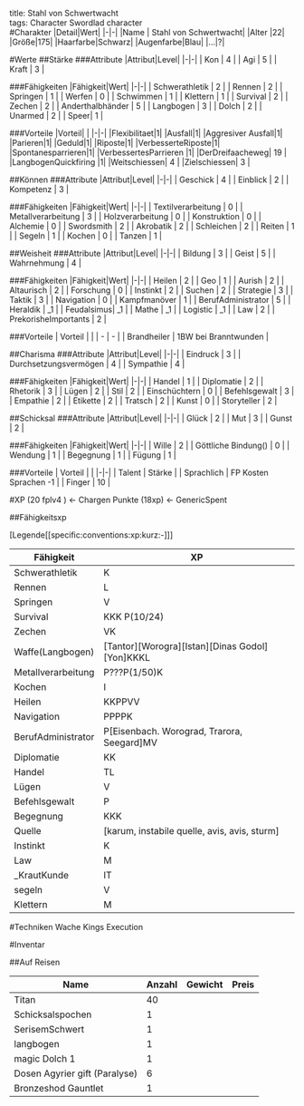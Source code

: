 title: Stahl von Schwertwacht  
tags: Character Swordlad character  
#Charakter
|Detail|Wert|
|-|-|
|Name | Stahl von Schwertwacht|
|Alter |22|
|Größe|175|
|Haarfarbe|Schwarz|
|Augenfarbe|Blau|
|...|?|

#Werte
##Stärke
###Attribute
|Attribut|Level|
|-|-|
| Kon | 4 |
| Agi | 5 |
| Kraft | 3 |

###Fähigkeiten
|Fähigkeit|Wert|
|-|-|
| Schwerathletik | 2 |
| Rennen | 2 |
| Springen | 1 |
| Werfen | 0 |
| Schwimmen | 1 |
| Klettern | 1 |
| Survival | 2 |
| Zechen | 2 |
| Anderthalbhänder | 5 |
| Langbogen | 3 |
| Dolch | 2 |
| Unarmed | 2 |
| Speer| 1 |

###Vorteile
|Vorteil| |
|-|-|
|Flexibilitaet|1|
|Ausfall|1|
|Aggresiver Ausfall|1| 
|Parieren|1|
|Geduld|1|
|Riposte|1|
|VerbesserteRiposte|1|
|Spontanesparrieren|1|
|VerbessertesParrieren |1|
|DerDreifaacheweg| 19 |
|LangbogenQuickfiring |1|
|Weitschiessen| 4 |
|Zielschiessen| 3 |

##Können
###Attribute 
|Attribut|Level|
|-|-|
| Geschick | 4 |
| Einblick | 2 |
| Kompetenz | 3 |

###Fähigkeiten
|Fähigkeit|Wert|
|-|-|
| Textilverarbeitung | 0 |
| Metallverarbeitung | 3 |
| Holzverarbeitung | 0 |
| Konstruktion | 0 |
| Alchemie | 0 |
| Swordsmith | 2 |
| Akrobatik | 2 |
| Schleichen | 2 |
| Reiten | 1 |
| Segeln | 1 |
| Kochen | 0 |
| Tanzen | 1 |

##Weisheit
###Attribute
|Attribut|Level|
|-|-|
| Bildung | 3 |
| Geist | 5 |
| Wahrnehmung | 4 |

###Fähigkeiten
|Fähigkeit|Wert|
|-|-|
| Heilen | 2 |
| Geo | 1 |
| Aurish | 2 |
| Altaurisch | 2 |
| Forschung | 0 |
| Instinkt | 2 |
| Suchen | 2 |
| Strategie | 3 |
| Taktik | 3 |
| Navigation | 0 |
| Kampfmanöver | 1 |
| BerufAdministrator | 5 |
| Heraldik | _1 |
| Feudalsimus| _1 |
| Mathe | _1 |
| Logistic | _1 |
| Law | 2 |
| PrekorisheImportants | 2 |

###Vorteile
| Vorteil | |
| - | - |
| Brandheiler | 1BW bei Branntwunden | 

##Charisma
###Attribute
|Attribut|Level|
|-|-|
| Eindruck | 3 |
| Durchsetzungsvermögen | 4 |
| Sympathie | 4 |

###Fähigkeiten
|Fähigkeit|Wert|
|-|-|
| Handel | 1 |
| Diplomatie | 2 |
| Rhetorik | 3 |
| Lügen | 2 |
| Stil | 2 |
| Einschüchtern | 0 |
| Befehlsgewalt | 3 |
| Empathie | 2 |
| Etikette | 2 |
| Tratsch | 2 |
| Kunst | 0 |
| Storyteller | 2 |

##Schicksal
###Attribute
|Attribut|Level|
|-|-|
| Glück | 2 |
| Mut | 3 |
| Gunst | 2 |

###Fähigkeiten
|Fähigkeit|Wert|
|-|-|
| Wille | 2 |
| Göttliche Bindung() | 0 |
| Wendung | 1 |
| Begegnung | 1 |
| Fügung | 1 |

###Vorteile
| Vorteil | |
|-|-|
| Talent | Stärke |
| Sprachlich | FP Kosten Sprachen -1 |
| Finger | 10 |


#XP
(20 fplv4 ) <- Chargen Punkte
(18xp) <- GenericSpent

##Fähigkeitsxp

[Legende[[specific:conventions:xp:kurz:-]]]

|Fähigkeit|XP|
|-|-|
|Schwerathletik|K|
|Rennen|L|
|Springen|V|
|Survival|KKK P(10/24)|
|Zechen|VK|
|Waffe(Langbogen)|[Tantor][Worogra][Istan][Dinas Godol][Yon]KKKL|
|Metallverarbeitung|P???P(1/50)K|
|Kochen|I|
|Heilen|KKPPVV|
|Navigation|PPPPK|
|BerufAdministrator|P[Eisenbach. Worograd, Trarora, Seegard]MV|
|Diplomatie|KK|
|Handel|TL|
|Lügen|V|
|Befehlsgewalt|P|
|Begegnung|KKK|
|Quelle|[karum, instabile quelle, avis, avis, sturm]|
|Instinkt | K|
|Law| M|
|_KrautKunde| IT |
|segeln|V|
|Klettern|M|



#Techniken
	Wache
        Kings Execution

#Inventar

##Auf Reisen

|Name|Anzahl|Gewicht|Preis|
|---|---|---|---|
|Titan|40|||
|Schicksalspochen| 1 | | |
|SerisemSchwert|1|||
|langbogen |1 | | |
|magic Dolch 1 | 1| | |
| Dosen Agyrier gift (Paralyse)| 6| | |
| Bronzeshod Gauntlet |1 | | |
